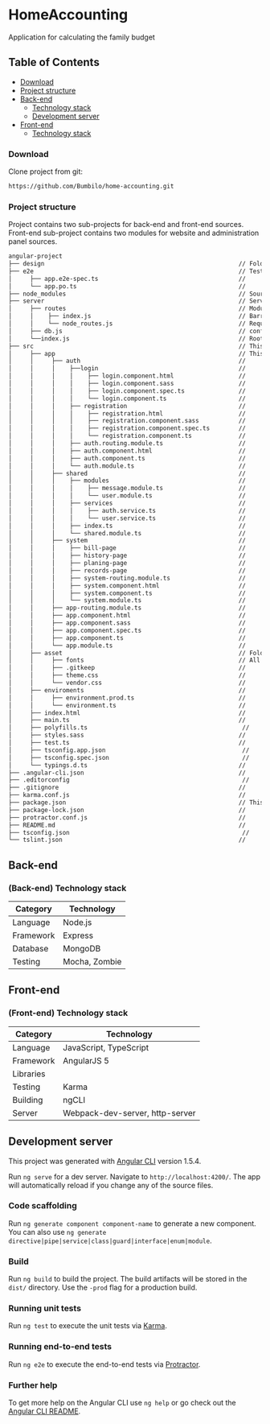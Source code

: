 # HomeAccounting
Application for calculating the family budget

## Table of Contents

* [Download](#download)
* [Project structure](#structure)
* [Back-end](#back-end)
   * [Technology stack](#be-technology-stack)
   * [Development server](#dev-server)
* [Front-end](#font-end)
   * [Technology stack](#be-technology-stack)



### Download
<a name="download"></a>
Clone project from git:
```sh
https://github.com/Bumbilo/home-accounting.git
```

### Project structure
<a name="structure"></a>
Project contains two sub-projects for back-end and front-end sources. Front-end sub-project contains two modules for website and administration panel sources.
```sh
angular-project
├── design                                                      // Folder with design project
├── e2e                                                         // Tests files
│     ├── app.e2e-spec.ts                                       //
│     └── app.po.ts                                             //
├── node_modules                                                // Source libraries
├── server                                                      // Server
│     ├── routes                                                // Module with routes
│     │    ├── index.js                                         // Barrel file
│     │    └── node_routes.js                                   // Request routes
│     ├── db.js                                                 // configuration DB
│     └──index.js                                               // Root file - nodejs server
├── src                                                         // This is the root folder
│     ├── app                                                   // This folder contains the Angular code files
│     │     ├── auth                                            //
│     │     │    ├──login                                       //
│     │     │    │    ├── login.component.html                  //
│     │     │    │    ├── login.component.sass                  //
│     │     │    │    ├── login.component.spec.ts               //
│     │     │    │    └── login.component.ts                    //
│     │     │    ├── registration                               //
│     │     │    │    ├── registration.html                     //
│     │     │    │    ├── registration.component.sass           //
│     │     │    │    ├── registration.component.spec.ts        //
│     │     │    │    └── registration.component.ts             //
│     │     │    ├── auth.routing.module.ts                     //
│     │     │    ├── auth.component.html                        //
│     │     │    ├── auth.component.ts                          //
│     │     │    └── auth.module.ts                             //
│     │     ├── shared                                          //
│     │     │    ├── modules                                    //
│     │     │    │    ├── message.module.ts                     //
│     │     │    │    └── user.module.ts                        //
│     │     │    ├── services                                   //
│     │     │    │    ├── auth.service.ts                       //
│     │     │    │    └── user.service.ts                       //
│     │     │    ├── index.ts                                   //
│     │     │    └── shared.module.ts                           //
│     │     ├── system                                          //
│     │     │    ├── bill-page                                  //
│     │     │    ├── history-page                               //
│     │     │    ├── planing-page                               //
│     │     │    ├── records-page                               //
│     │     │    ├── system-routing.module.ts                   //
│     │     │    ├── system.component.html                      //
│     │     │    ├── system.component.ts                        //
│     │     │    └── system.module.ts                           //
│     │     ├── app-routing.module.ts                           //
│     │     ├── app.component.html                              //
│     │     ├── app.component.sass                              //
│     │     ├── app.component.spec.ts                           //
│     │     ├── app.component.ts                                //
│     │     └── app.module.ts                                   //
│     ├── asset                                                 // Folder for static files
│     │     ├── fonts                                           // All fonts for project
│     │     ├── .gitkeep                                        //
│     │     ├── theme.css                                       //
│     │     └── vendor.css                                      //
│     ├── enviroments                                           //
│     │     ├── environment.prod.ts                             //
│     │     └── environment.ts                                  //
│     ├── index.html                                            //
│     ├── main.ts                                               //
│     ├── polyfills.ts                                           //
│     ├── styles.sass                                           //
│     ├── test.ts                                               //
│     ├── tsconfig.app.json                                      //
│     ├── tsconfig.spec.json                                     //
│     └── typings.d.ts                                          //
├── .angular-cli.json                                           //
├── .editorconfig                                                //
├── .gitignore                                                  //
├── karma.conf.js                                               //
├── package.json                                                // This file used by NPM for its configuration file
├── package-lock.json                                           //
├── protractor.conf.js                                          //
├── README.md                                                   //
├── tsconfig.json                                                //
└── tslint.json                                                 //
```

## Back-end
<a name="back-end"></a>

### (Back-end) Technology stack
<a name="be-technology-stack"></a>

| Category  | Technology    |
| --------- | ------------- |
| Language  | Node.js       |
| Framework | Express       |
| Database  | MongoDB       |
| Testing   | Mocha, Zombie |


## Front-end
<a name="front-end"></a>

### (Front-end) Technology stack
<a name="fe-technology-stack"></a>

| Category  | Technology                           |
| --------- | ------------------------------------ |
| Language  | JavaScript, TypeScript               |
| Framework | AngularJS 5                          |
| Libraries |                                	   |
| Testing   | Karma                                |
| Building  | ngCLI                                |
| Server    | Webpack-dev-server, http-server      |

## Development server
<a name="dev-server"></a>
This project was generated with [Angular CLI](https://github.com/angular/angular-cli) version 1.5.4.

Run `ng serve` for a dev server. Navigate to `http://localhost:4200/`. The app will automatically reload if you change any of the source files.


### Code scaffolding

Run `ng generate component component-name` to generate a new component. You can also use `ng generate directive|pipe|service|class|guard|interface|enum|module`.

### Build

Run `ng build` to build the project. The build artifacts will be stored in the `dist/` directory. Use the `-prod` flag for a production build.

### Running unit tests

Run `ng test` to execute the unit tests via [Karma](https://karma-runner.github.io).

### Running end-to-end tests

Run `ng e2e` to execute the end-to-end tests via [Protractor](http://www.protractortest.org/).

### Further help

To get more help on the Angular CLI use `ng help` or go check out the [Angular CLI README](https://github.com/angular/angular-cli/blob/master/README.md).
